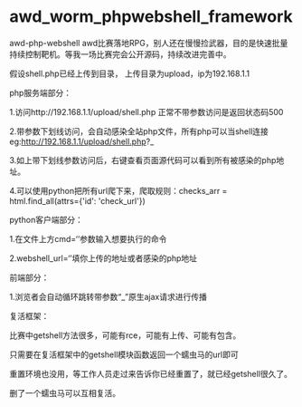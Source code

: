 # awd_worm_phpwebshell_framework
awd-php-webshell awd比赛落地RPG，别人还在慢慢捡武器，目的是快速批量持续控制靶机。等我一场比赛完会公开源码，持续改进完善中。


假设shell.php已经上传到目录，
上传目录为upload，ip为192.168.1.1 

php服务端部分： 

1.访问http://192.168.1.1/upload/shell.php  正常不带参数访问是返回状态码500

2.带参数下划线访问，会自动感染全站php文件，所有php可以当shell连接 eg:http://192.168.1.1/upload/shell.php?_

3.如上带下划线参数访问后，右键查看页面源代码可以看到所有被感染的php地址。

4.可以使用python把所有url爬下来，爬取规则：checks_arr = html.find_all(attrs={'id': 'check_url'})

python客户端部分：

1.在文件上方cmd=‘’参数输入想要执行的命令

2.webshell_url=‘’填你上传的地址或者感染的php地址

前端部分：

1.浏览者会自动循环跳转带参数“_”原生ajax请求进行传播

复活框架：

比赛中getshell方法很多，可能有rce，可能有上传、可能有包含。

只需要在复活框架中的getshell模块函数返回一个蠕虫马的url即可

重置环境也没用，等工作人员走过来告诉你已经重置了，就已经getshell很久了。

删了一个蠕虫马可以互相复活。
